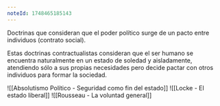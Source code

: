 ```yaml
---
noteId: 1748465185143
---
```


Doctrinas que consideran que el poder político surge de un pacto entre individuos (contrato social).

Estas doctrinas contractualistas consideran que el ser humano se encuentra naturalmente en un estado de soledad y aisladamente, atendiendo sólo a sus propias necesidades pero decide pactar con otros individuos para formar la sociedad.

![[Absolutismo Político - Seguridad como fin del estado]]
![[Locke - El estado liberal]]
![[Rousseau - La voluntad general]]
